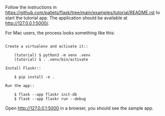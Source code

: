 Follow the instructions in https://github.com/pallets/flask/tree/main/examples/tutorial/README.rst to start the tutorial app.
The application should be available at http://127.0.0.1:5000/.


For Mac users, the process looks something like this:

```

Create a virtualenv and activate it::

    (tutorial) $ python3 -m venv .venv
    (tutorial) $ . .venv/bin/activate

Install Flaskr::

    $ pip install -e .

Run the app::

    $ flask --app flaskr init-db
    $ flask --app flaskr run --debug
```

Open http://127.0.0.1:5000 in a browser, you should see the sample app.
